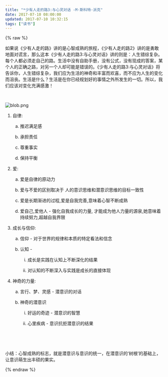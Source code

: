 ```yaml
---
title: "*少有人走的路3:与心灵对话 -M·斯科特·派克"
date: 2017-07-10 08:00:00
updated: 2017-07-10 10:32:15
tags: ["读书"]
---
```

{% raw %}
<p>如果说《少有人走的路》讲的是心智成熟的旅程，《少有人走的路2》讲的是勇敢地面对谎言，那么这本《少有人走的路3:与心灵对话》讲的则是：人生错综复杂。每个人都必须走自己的路。生活中没有自助手册，没有公式，没有现成的答案，某个人的正确之路，对另一个人却可能是错误的。《少有人走的路3:与心灵对话》将告诉你，人生错综复杂，我们应为生活的神奇和丰富而欢喜，而不应为人生的变化而沮丧。生活是什么？生活是在你已经规划好的事情之外所发生的一切。所以，我们应该对变化充满感激！</p><p><br/></p><p><img src="/uploads/ueditor/php/upload/image/20170710/1499649551.png" title="1499649551.png" alt="blob.png"/></p><ol class=" list-paddingleft-2" style="list-style-type: decimal;"><li><p>自律:</p></li><ol class=" list-paddingleft-2" style="list-style-type: lower-alpha;"><li><p>推迟满足感</p></li><li><p>承担责任</p></li><li><p>尊重事实</p></li><li><p>保持平衡</p></li></ol><li><p>爱:</p></li><ol class=" list-paddingleft-2" style="list-style-type: lower-alpha;"><li><p>爱是自律的原动力</p></li><li><p>爱与不爱的区别取决于 人的意识思维和潜意识思维的目标一致性</p></li><li><p>爱是长期渐进的过程,爱是自我完善,意味着心智不断成熟</p></li><li><p>爱自己,爱他人 - 强化自我成长的力量, 才能成为他人力量的源泉,她意味着持续努力,超越自我界限<br/></p></li></ol><li><p>成长与信仰:</p></li><ol class=" list-paddingleft-2" style="list-style-type: lower-alpha;"><li><p>信仰 - 对于世界的规律和本质的特定看法和信念</p></li><li><p>认知 -&nbsp;</p></li><ol class=" list-paddingleft-2" style="list-style-type: lower-roman;"><li><p>成长是实践在认知上不断深化的结果</p></li><li><p>对认知的不断深入与实践是成长的直接体现<br/></p></li></ol></ol><li><p>神奇的力量:</p></li><ol class=" list-paddingleft-2" style="list-style-type: lower-alpha;"><li><p>言行、梦、灵感 - 潜意识的对话</p></li><li><p>神奇的潜意识</p></li><ol class=" list-paddingleft-2" style="list-style-type: lower-roman;"><li><p>好运的奇迹 - 潜意识的智慧</p></li><li><p>心里疾病 - 意识抗拒潜意识的结果<br/></p></li></ol></ol></ol><p><br/></p><p><br/></p><p>小结：心智成熟的标志，就是潜意识与意识的统一，在潜意识的‘树根’的基础上，让意识萌生出丰硕的果实。</p>
{% endraw %}
